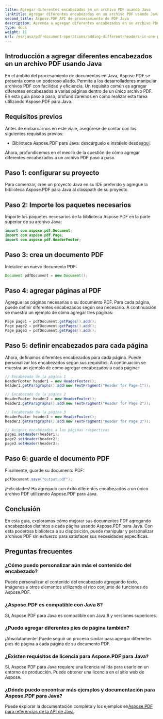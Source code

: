 ```yaml
---
title: Agregar diferentes encabezados en un archivo PDF usando Java
linktitle: Agregar diferentes encabezados en un archivo PDF usando Java
second_title: Aspose.PDF API de procesamiento de PDF Java
description: Aprenda a agregar diferentes encabezados en un archivo PDF usando Java con Aspose.PDF. Guía paso a paso para personalizar encabezados de PDF.
type: docs
weight: 11
url: /es/java/pdf-document-operations/adding-different-headers-in-one-pdf-file-using-java/
---
```


## Introducción a agregar diferentes encabezados en un archivo PDF usando Java

En el ámbito del procesamiento de documentos en Java, Aspose.PDF se presenta como un poderoso aliado. Permite a los desarrolladores manipular archivos PDF con facilidad y eficiencia. Un requisito común es agregar diferentes encabezados a varias páginas dentro de un único archivo PDF. En esta guía paso a paso, profundizaremos en cómo realizar esta tarea utilizando Aspose.PDF para Java. 

## Requisitos previos

Antes de embarcarnos en este viaje, asegúrese de contar con los siguientes requisitos previos:

-  Biblioteca Aspose.PDF para Java: descárguelo e instálelo desde[aquí](https://releases.aspose.com/pdf/java/).

Ahora, profundicemos en el meollo de la cuestión de cómo agregar diferentes encabezados a un archivo PDF paso a paso.

## Paso 1: configurar su proyecto

Para comenzar, cree un proyecto Java en su IDE preferido y agregue la biblioteca Aspose.PDF para Java al classpath de su proyecto.

## Paso 2: Importe los paquetes necesarios

Importe los paquetes necesarios de la biblioteca Aspose.PDF en la parte superior de su archivo Java:

```java
import com.aspose.pdf.Document;
import com.aspose.pdf.Page;
import com.aspose.pdf.HeaderFooter;
```

## Paso 3: crea un documento PDF

Inicialice un nuevo documento PDF:

```java
Document pdfDocument = new Document();
```

## Paso 4: agregar páginas al PDF

Agregue las páginas necesarias a su documento PDF. Para cada página, puede definir diferentes encabezados según sea necesario. A continuación se muestra un ejemplo de cómo agregar tres páginas:

```java
Page page1 = pdfDocument.getPages().add();
Page page2 = pdfDocument.getPages().add();
Page page3 = pdfDocument.getPages().add();
```

## Paso 5: definir encabezados para cada página

Ahora, definamos diferentes encabezados para cada página. Puede personalizar los encabezados según sus requisitos. A continuación se muestra un ejemplo de cómo agregar encabezados a cada página:

```java
// Encabezado de la página 1
HeaderFooter header1 = new HeaderFooter();
header1.getParagraphs().add(new TextFragment("Header for Page 1"));

// Encabezado de la página 2
HeaderFooter header2 = new HeaderFooter();
header2.getParagraphs().add(new TextFragment("Header for Page 2"));

// Encabezado de la página 3
HeaderFooter header3 = new HeaderFooter();
header3.getParagraphs().add(new TextFragment("Header for Page 3"));

// Asignar encabezados a las páginas respectivas
page1.setHeader(header1);
page2.setHeader(header2);
page3.setHeader(header3);
```

## Paso 6: guarde el documento PDF

Finalmente, guarde su documento PDF:

```java
pdfDocument.save("output.pdf");
```

¡Felicidades! Ha agregado con éxito diferentes encabezados a un único archivo PDF utilizando Aspose.PDF para Java.

## Conclusión

En esta guía, exploramos cómo mejorar sus documentos PDF agregando encabezados distintos a cada página usando Aspose.PDF para Java. Con esta poderosa biblioteca a su disposición, puede manipular y personalizar archivos PDF sin esfuerzo para satisfacer sus necesidades específicas.

## Preguntas frecuentes

### ¿Cómo puedo personalizar aún más el contenido del encabezado?

Puede personalizar el contenido del encabezado agregando texto, imágenes u otros elementos utilizando el rico conjunto de funciones de Aspose.PDF.

### ¿Aspose.PDF es compatible con Java 8?

Sí, Aspose.PDF para Java es compatible con Java 8 y versiones superiores.

### ¿Puedo agregar diferentes pies de página también?

¡Absolutamente! Puede seguir un proceso similar para agregar diferentes pies de página a cada página de su documento PDF.

### ¿Existen requisitos de licencia para Aspose.PDF para Java?

Sí, Aspose.PDF para Java requiere una licencia válida para usarlo en un entorno de producción. Puede obtener una licencia en el sitio web de Aspose.

### ¿Dónde puedo encontrar más ejemplos y documentación para Aspose.PDF para Java?

 Puede explorar la documentación completa y los ejemplos en[Aspose.PDF para referencias de la API de Java](https://reference.aspose.com/pdf/java/).